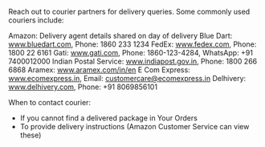 Reach out to courier partners for delivery queries. Some commonly used couriers include:

Amazon: Delivery agent details shared on day of delivery
Blue Dart: www.bluedart.com, Phone: 1860 233 1234
FedEx: www.fedex.com, Phone: 1800 22 6161
Gati: www.gati.com, Phone: 1860-123-4284, WhatsApp: +91 7400012000
Indian Postal Service: www.indiapost.gov.in, Phone: 1800 266 6868
Aramex: www.aramex.com/in/en
E Com Express: www.ecomexpress.in, Email: customercare@ecomexpress.in
Delhivery: www.delhivery.com, Phone: +91 8069856101

When to contact courier:
- If you cannot find a delivered package in Your Orders
- To provide delivery instructions (Amazon Customer Service can view these)
